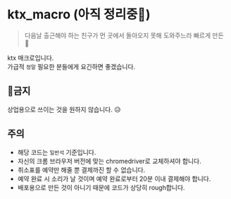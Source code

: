 # ktx_macro (아직 정리중💭)
> 다음날 출근해야 하는 친구가 먼 곳에서 돌아오지 못해 도와주느라 빠르게 만든 🐜

ktx 매크로입니다. <br />
가급적 `정말` 필요한 분들에게 요긴하면 좋겠습니다.

## 🚫금지 
상업용으로 쓰이는 것을 원하지 않습니다. 😥<br />



## 주의
- 해당 코드는 `일반석` 기준입니다.
- 자신의 크롬 브라우저 버전에 맞는 chromedriver로 교체하셔야 합니다.
- 취소표를 예약만 해줄 뿐 결제까진 할 수 없습니다.
- 예약 완료 시 소리가 날 것이며 예약 완료로부터 20분 이내 결제해야 합니다.
- 배포용으로 만든 것이 아니기 때문에 코드가 상당히 rough합니다. <br />
